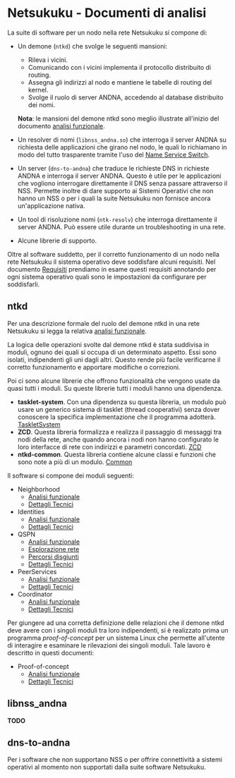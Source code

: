 # Netsukuku - Documenti di analisi

La suite di software per un nodo nella rete Netsukuku si compone di:

*   Un demone (`ntkd`) che svolge le seguenti mansioni:

    *   Rileva i vicini.
    *   Comunicando con i vicini implementa il protocollo distribuito di routing.
    *   Assegna gli indirizzi al nodo e mantiene le tabelle di routing del kernel.
    *   Svolge il ruolo di server ANDNA, accedendo al database distribuito dei nomi.

    **Nota**: le mansioni del demone ntkd sono meglio illustrate all'inizio del documento
    [analisi funzionale](DemoneNTKD/AnalisiFunzionale.md).

*   Un resolver di nomi (`libnss_andna.so`) che interroga il server ANDNA su richiesta delle applicazioni che
    girano nel nodo, le quali lo richiamano in modo del tutto trasparente tramite l'uso del
    [Name Service Switch](https://en.wikipedia.org/wiki/Name_Service_Switch).

*   Un server (`dns-to-andna`) che traduce le richieste DNS in richieste ANDNA e interroga il server ANDNA.
    Questo è utile per le applicazioni che vogliono interrogare direttamente il DNS senza passare attraverso il NSS.
    Permette inoltre di dare supporto ai Sistemi Operativi che non hanno un NSS o per i quali la suite Netsukuku non
    fornisce ancora un'applicazione nativa.

*   Un tool di risoluzione nomi (`ntk-resolv`) che interroga direttamente il server ANDNA. Può essere utile durante
    un troubleshooting in una rete.

*   Alcune librerie di supporto.

Oltre al software suddetto, per il corretto funzionamento di un nodo nella rete Netsukuku il sistema operativo
deve soddisfare alcuni requisiti. Nel documento [Requisiti](Sistema/Requisiti.md) prendiamo in
esame questi requisiti annotando per ogni sistema operativo quali sono le impostazioni da configurare per soddisfarli.

## ntkd

Per una descrizione formale del ruolo del demone ntkd in una rete Netsukuku si legga la relativa
[analisi funzionale](DemoneNTKD/AnalisiFunzionale.md).

La logica delle operazioni svolte dal demone ntkd è stata suddivisa in moduli, ognuno dei quali si occupa di un
determinato aspetto. Essi sono isolati, indipendenti gli uni dagli altri. Questo rende più facile verificarne
il corretto funzionamento e apportare modifiche o correzioni.

Poi ci sono alcune librerie che offrono funzionalità che vengono usate da quasi tutti i moduli. Su queste librerie
tutti i moduli hanno una dipendenza.

*   **tasklet-system**. Con una dipendenza su questa libreria, un modulo può usare un generico sistema di
    tasklet (thread cooperativi) senza dover conoscere la specifica implementazione che il programma
    adotterà. [TaskletSystem](Librerie/TaskletSystem.md)
*   **ZCD**. Questa libreria formalizza e realizza il passaggio di messaggi tra nodi della rete, anche
    quando ancora i nodi non hanno configurato le loro interfacce di rete con indirizzi e parametri
    concordati. [ZCD](Librerie/ZCD.md)
*   **ntkd-common**. Questa libreria contiene alcune classi e funzioni che sono note a più di un
    modulo. [Common](Librerie/Common.md)

Il software si compone dei moduli seguenti:

*   Neighborhood
    *   [Analisi funzionale](ModuloNeighborhood/AnalisiFunzionale.md)
    *   [Dettagli Tecnici](ModuloNeighborhood/DettagliTecnici.md)
*   Identities
    *   [Analisi funzionale](ModuloIdentities/AnalisiFunzionale.md)
    *   [Dettagli Tecnici](ModuloIdentities/DettagliTecnici.md)
*   QSPN
    *   [Analisi funzionale](ModuloQspn/AnalisiFunzionale.md)
    *   [Esplorazione rete](ModuloQspn/EsplorazioneRete.md)
    *   [Percorsi disgiunti](ModuloQspn/PercorsiDisgiunti.md)
    *   [Dettagli Tecnici](ModuloQspn/DettagliTecnici.md)
*   PeerServices
    *   [Analisi funzionale](ModuloPeers/AnalisiFunzionale.md)
    *   [Dettagli Tecnici](ModuloPeers/DettagliTecnici.md)
*   Coordinator
    *   [Analisi funzionale](ModuloCoordinator/AnalisiFunzionale.md)
    *   [Dettagli Tecnici](ModuloCoordinator/DettagliTecnici.md)

Per giungere ad una corretta definizione delle relazioni che il demone ntkd deve avere con i
singoli moduli tra loro indipendenti, si è realizzato prima un programma *proof-of-concept* per
un sistema Linux che permette all'utente di interagire e esaminare le rilevazioni dei
singoli moduli. Tale lavoro è descritto in questi documenti:

*   Proof-of-concept
    *   [Analisi funzionale](Proof/AnalisiFunzionale.md)
    *   [Dettagli Tecnici](Proof/DettagliTecnici.md)

## libnss_andna

**TODO**

## dns-to-andna

Per i software che non supportano NSS o per offrire connettività a sistemi operativi al momento non supportati
dalla suite software Netsukuku.

